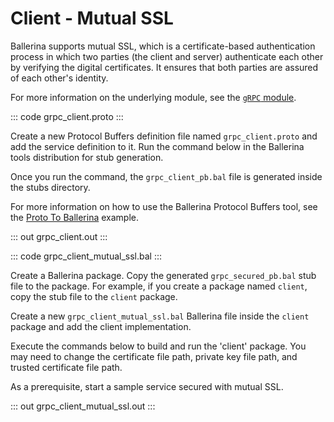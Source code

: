 # Client - Mutual SSL

Ballerina supports mutual SSL, which is a certificate-based authentication
process in which two parties (the client and server) authenticate each other by
verifying the digital certificates. It ensures that both parties are assured of each other's identity.

For more information on the underlying module, 
see the [`gRPC` module](https://lib.ballerina.io/ballerina/grpc/latest).

::: code grpc_client.proto :::

Create a new Protocol Buffers definition file named `grpc_client.proto` and add the service definition to it.
Run the command below in the Ballerina tools distribution for stub generation.

Once you run the command, the `grpc_client_pb.bal` file is generated inside the stubs directory.

For more information on how to use the Ballerina Protocol Buffers tool, see the <a href="https://ballerina.io/learn/by-example/proto-to-ballerina.html">Proto To Ballerina</a> example.

::: out grpc_client.out :::

::: code grpc_client_mutual_ssl.bal :::

Create a Ballerina package.
Copy the generated `grpc_secured_pb.bal` stub file to the package.
For example, if you create a package named `client`, copy the stub file to the `client` package.

Create a new `grpc_client_mutual_ssl.bal` Ballerina file inside the `client` package and add the client implementation.

Execute the commands below to build and run the 'client' package.
You may need to change the certificate file path, private key file path, and trusted certificate file path.

As a prerequisite, start a sample service secured with mutual SSL.

::: out grpc_client_mutual_ssl.out :::
